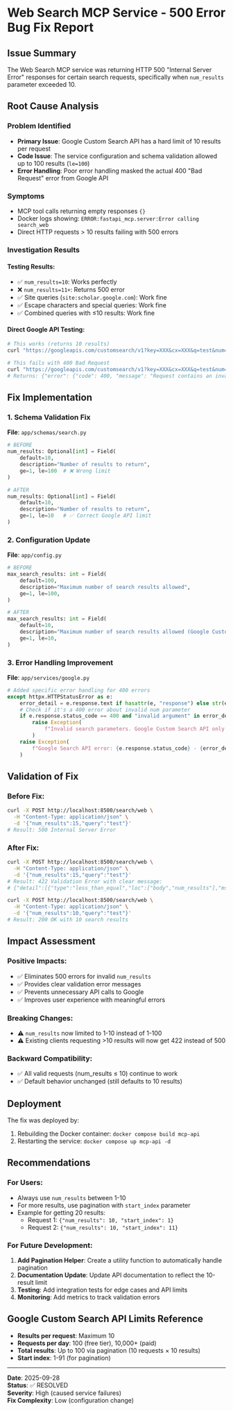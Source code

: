 # Web Search MCP Service - 500 Error Bug Fix Report

## Issue Summary

The Web Search MCP service was returning HTTP 500 "Internal Server Error" responses for certain search requests, specifically when `num_results` parameter exceeded 10.

## Root Cause Analysis

### Problem Identified
- **Primary Issue**: Google Custom Search API has a hard limit of 10 results per request
- **Code Issue**: The service configuration and schema validation allowed up to 100 results (`le=100`)
- **Error Handling**: Poor error handling masked the actual 400 "Bad Request" error from Google API

### Symptoms
- MCP tool calls returning empty responses `{}`
- Docker logs showing: `ERROR:fastapi_mcp.server:Error calling search_web`
- Direct HTTP requests > 10 results failing with 500 errors

### Investigation Results

#### Testing Results:
- ✅ `num_results=10`: Works perfectly
- ❌ `num_results=11+`: Returns 500 error
- ✅ Site queries (`site:scholar.google.com`): Work fine
- ✅ Escape characters and special queries: Work fine
- ✅ Combined queries with ≤10 results: Work fine

#### Direct Google API Testing:
```bash
# This works (returns 10 results)
curl "https://googleapis.com/customsearch/v1?key=XXX&cx=XXX&q=test&num=10"

# This fails with 400 Bad Request
curl "https://googleapis.com/customsearch/v1?key=XXX&cx=XXX&q=test&num=15"
# Returns: {"error": {"code": 400, "message": "Request contains an invalid argument."}}
```

## Fix Implementation

### 1. Schema Validation Fix
**File**: `app/schemas/search.py`
```python
# BEFORE
num_results: Optional[int] = Field(
    default=10, 
    description="Number of results to return", 
    ge=1, le=100  # ❌ Wrong limit
)

# AFTER  
num_results: Optional[int] = Field(
    default=10, 
    description="Number of results to return", 
    ge=1, le=10   # ✅ Correct Google API limit
)
```

### 2. Configuration Update
**File**: `app/config.py`
```python
# BEFORE
max_search_results: int = Field(
    default=100,
    description="Maximum number of search results allowed",
    ge=1, le=100,
)

# AFTER
max_search_results: int = Field(
    default=10,
    description="Maximum number of search results allowed (Google Custom Search API limit)",
    ge=1, le=10,
)
```

### 3. Error Handling Improvement
**File**: `app/services/google.py`
```python
# Added specific error handling for 400 errors
except httpx.HTTPStatusError as e:
    error_detail = e.response.text if hasattr(e, "response") else str(e)
    # Check if it's a 400 error about invalid num parameter
    if e.response.status_code == 400 and "invalid argument" in error_detail.lower():
        raise Exception(
            f"Invalid search parameters. Google Custom Search API only supports up to 10 results per request. Error: {error_detail}"
        )
    raise Exception(
        f"Google Search API error: {e.response.status_code} - {error_detail}"
    )
```

## Validation of Fix

### Before Fix:
```bash
curl -X POST http://localhost:8500/search/web \
  -H "Content-Type: application/json" \
  -d '{"num_results":15,"query":"test"}'
# Result: 500 Internal Server Error
```

### After Fix:
```bash
curl -X POST http://localhost:8500/search/web \
  -H "Content-Type: application/json" \
  -d '{"num_results":15,"query":"test"}'
# Result: 422 Validation Error with clear message:
# {"detail":[{"type":"less_than_equal","loc":["body","num_results"],"msg":"Input should be less than or equal to 10","input":15,"ctx":{"le":10}}]}

curl -X POST http://localhost:8500/search/web \
  -H "Content-Type: application/json" \
  -d '{"num_results":10,"query":"test"}'
# Result: 200 OK with 10 search results
```

## Impact Assessment

### Positive Impacts:
- ✅ Eliminates 500 errors for invalid `num_results`
- ✅ Provides clear validation error messages
- ✅ Prevents unnecessary API calls to Google
- ✅ Improves user experience with meaningful errors

### Breaking Changes:
- ⚠️ `num_results` now limited to 1-10 instead of 1-100
- ⚠️ Existing clients requesting >10 results will now get 422 instead of 500

### Backward Compatibility:
- ✅ All valid requests (num_results ≤ 10) continue to work
- ✅ Default behavior unchanged (still defaults to 10 results)

## Deployment

The fix was deployed by:
1. Rebuilding the Docker container: `docker compose build mcp-api`
2. Restarting the service: `docker compose up mcp-api -d`

## Recommendations

### For Users:
- Always use `num_results` between 1-10
- For more results, use pagination with `start_index` parameter
- Example for getting 20 results:
  - Request 1: `{"num_results": 10, "start_index": 1}`
  - Request 2: `{"num_results": 10, "start_index": 11}`

### For Future Development:
1. **Add Pagination Helper**: Create a utility function to automatically handle pagination
2. **Documentation Update**: Update API documentation to reflect the 10-result limit
3. **Testing**: Add integration tests for edge cases and API limits
4. **Monitoring**: Add metrics to track validation errors

## Google Custom Search API Limits Reference

- **Results per request**: Maximum 10
- **Requests per day**: 100 (free tier), 10,000+ (paid)
- **Total results**: Up to 100 via pagination (10 requests × 10 results)
- **Start index**: 1-91 (for pagination)

---
**Date**: 2025-09-28  
**Status**: ✅ RESOLVED  
**Severity**: High (caused service failures)  
**Fix Complexity**: Low (configuration change)